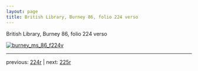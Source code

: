 ```yaml
---
layout: page
title: British Library, Burney 86, folio 224 verso
---
```


British Library, Burney 86, folio 224 verso

[![burney_ms_86_f224v](http://www.homermultitext.org/iipsrv?IIIF=/project/homer/pyramidal/deepzoom/bl/burney86imgs/v1/burney_ms_86_f224v.tif/full/800,/0/default.jpg)](http://www.homermultitext.org/ict2/?urn=urn:cite2:bl:burney86imgs.v1:burney_ms_86_f224v) 

---

previous:  [224r](../224r/) | next: [225r](../225r/)